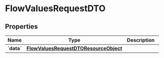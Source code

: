 
# FlowValuesRequestDTO

## Properties
| Name | Type | Description | Notes |
| ------------ | ------------- | ------------- | ------------- |
| **&#x60;data&#x60;** | [**FlowValuesRequestDTOResourceObject**](FlowValuesRequestDTOResourceObject.md) |  |  |



